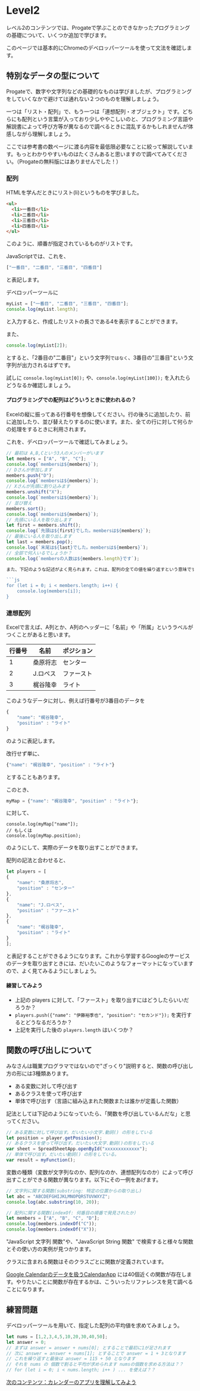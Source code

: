 # Level2

レベル2のコンテンツでは、Progateで学ぶことのできなかったプログラミングの基礎について、いくつか追加で学びます。

このページでは基本的にChromeのデベロッパーツールを使って文法を確認します。

## 特別なデータの型について

Progateで、数字や文字列などの基礎的なものは学びましたが、プログラミングをしていくなかで避けては通れない２つのものを理解しましょう。

一つは「リスト・配列」で、もう一つは「連想配列・オブジェクト」です。どちらにも配列という言葉が入っており少しややこしいのと、プログラミング言語や解説書によって呼び方等が異なるので調べるときに混乱するかもしれませんが体感しながら理解しましょう。

ここでは参考書の数ページに渡る内容を最低限必要なことに絞って解説しています。もっとわかりやすいものはたくさんあると思いますので調べてみてください。（Progateの無料版にはありませんでした！）

### 配列

HTMLを学んだときにリスト(li)というものを学びました。

```html
<ul>
  <li>一番目</li>
  <li>二番目</li>
  <li>三番目</li>
  <li>四番目</li>
</ul>
```

このように、順番が指定されているものがリストです。

JavaScriptでは、これを、

```javascript
["一番目", "二番目", "三番目", "四番目"]
```

と表記します。

デベロッパーツールに

```javascript
myList = ["一番目", "二番目", "三番目", "四番目"];
console.log(myList.length);
```

と入力すると、作成したリストの長さである4を表示することができます。

また、

```javascript
console.log(myList[2]);
```

とすると、「2番目の"二番目"」という文字列`ではなく`、3番目の"三番目"という文字列が出力されるはずです。

試しに `console.log(myList[0]);` や、`console.log(myList[100]);` を入れたらどうなるか確認しましょう。

#### プログラミングでの配列はどういうときに使われるの？

Excelの縦に振ってある行番号を想像してください。行の後ろに追加したり、前に追加したり、並び替えたりするのに使います。また、全ての行に対して何らかの処理をするときに利用されます。

これを、デベロッパーツールで確認してみましょう。

```javascript
// 最初は A,B,Cという3人のメンバーがいます
let members = ["A", "B", "C"];
console.log(`membersは${members}`);
// Dさんが参加します
members.push("D");
console.log(`membersは${members}`);
// Xさんが先頭に割り込みます
members.unshift("X");
console.log(`membersは${members}`);
// 並び替え
members.sort();
console.log(`membersは${members}`);
// 先頭にいる人を取り出します
let first = members.shift();
console.log(`先頭は${first}でした。membersは${members}`);
// 最後にいる人を取り出します
let last = members.pop();
console.log(`末尾は${last}でした。membersは${members}`);
// 全部で何人いるでしょうか？
console.log(`membersの人数は${members.length}です`);

また、下記のような記述がよく見られます。これは、配列の全ての値を繰り返すという意味です。

```js
for (let i = 0; i < members.length; i++) {
    console.log(members[i]);
}
```

### 連想配列

Excelで言えば、A列とか、A列のヘッダーに「名前」や「所属」というラベルがつくことがあると思います。

|行番号|名前|ポジション|
|-|----|-----|
|1|桑原将志|センター|
|2|J.ロペス|ファースト|
|3|梶谷隆幸|ライト|

このようなデータに対し、例えば行番号が3番目のデータを

```javascript
{
    "name": "梶谷隆幸",
    "position" : "ライト"
}
```

のように表記します。

改行せず単に、

```javascript
{"name": "梶谷隆幸", "position" : "ライト"}
```

とすることもあります。

このとき、

```javascript
myMap = {"name": "梶谷隆幸", "position" : "ライト"};
```

に対して、

```
console.log(myMap["name"]);
// もしくは
console.log(myMap.position);
```

のようにして、実際のデータを取り出すことができます。

配列の記法と合わせると、

```javascript
let players = [
{
    "name": "桑原将志",
    "position" : "センター"
},
{
    "name": "J.ロペス",
    "position" : "ファースト"
},
{
    "name": "梶谷隆幸",
    "position" : "ライト"
}
];
```

と表記することができるようになります。これから学習するGoogleのサービスのデータを取り出すときには、だいたいこのようなフォーマットになっていますので、よく見てみるようにしましょう。

#### 練習してみよう

- 上記の players に対して、「ファースト」を取り出すにはどうしたらいいだろうか？
- `players.push({"name": "伊藤裕季也", "position": "セカンド"});` を実行するとどうなるだろうか？
- 上記を実行した後の `players.length` はいくつか？

## 関数の呼び出しについて

みなさんは職業プログラマではないので"ざっくり"説明すると、関数の呼び出し方の形には3種類あります。

- ある変数に対して呼び出す
- あるクラスを使って呼び出す
- 単体で呼び出す（言語に組み込まれた関数または誰かが定義した関数）

記法としては下記のようになっていたら、「関数を呼び出しているんだな」と思ってください。

```javascript
// ある変数に対して呼び出す。だいたい小文字.動詞() の形をしている
let position = player.getPosision();
// あるクラスを使って呼び出す。だいたい大文字.動詞()の形をしている
var sheet = SpreadSheetApp.openById("xxxxxxxxxxxxx");
// 単体で呼び出す。だいたい動詞() の形をしている。
var result = myFunction();
``` 

変数の種類（変数が文字列なのか、配列なのか、連想配列なのか）によって呼び出すことができる関数が異なります。以下にその一例をあげます。

```javascript
// 文字列に関する関数(substring: 特定の位置からの取り出し)
let abc = "ABCDEFGHIJKLMNOPQRSTUVWXYZ";
console.log(abc.substring(10, 20));

// 配列に関する関数(indexOf: 何番目の順番で発見されたか）
let members = ["A", "B", "C", "D"];
console.log(members.indexOf("C"));
console.log(members.indexOf("X"));
```

"JavaScript 文字列 関数"や、"JavaScript String 関数" で検索すると様々な関数とその使い方の実例が見つかります。

クラスに含まれる関数はそのクラスごとに関数が定義されています。

[Google Calendarのデータを扱うCalendarApp](https://developers.google.com/apps-script/reference/calendar/calendar-app) には40個近くの関数が存在します。やりたいことに関数が存在するかは、こういったリファレンスを見て調べることになります。


## 練習問題

デベロッパーツールを用いて、指定した配列の平均値を求めてみましょう。

```javascript
let nums = [1,2,3,4,5,10,20,30,40,50];
let answer = 0;
// まずは answer = answer + nums[0]; とすることで最初に1が足されます
// 次に answer = answer + nums[1]; とすることで answer = 1 + 3となります
// これを繰り返すと最後は answer = 115 + 50 となります
// それを nums の 個数で割ると平均が求められます numsの個数を求める方法は？？
// for (let i = 0; i < nums.length; i++ ) ... を使えば？？
```


[次のコンテンツ：カレンダーのアプリを理解してみよう](./calendar)


